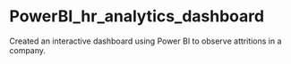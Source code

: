 # PowerBI_hr_analytics_dashboard
Created an interactive dashboard using Power BI to observe attritions in a company.
